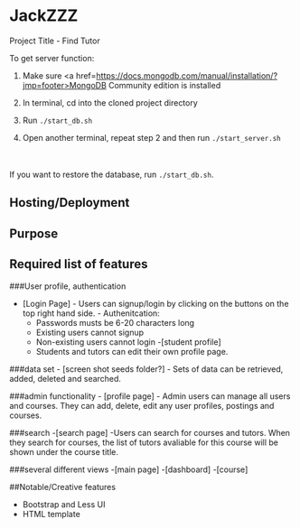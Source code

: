 # JackZZZ
Project Title - Find Tutor

To get server function:

1. Make sure <a href=https://docs.mongodb.com/manual/installation/?jmp=footer>MongoDB Community edition</a> is installed

2. In terminal, cd into the cloned project directory

3. Run `./start_db.sh`

4. Open another terminal, repeat step 2 and then run `./start_server.sh`

<br><br>
If you want to restore the database, run `./start_db.sh`.

## Hosting/Deployment
## Purpose
## Required list of features

 ###User profile, authentication
   - [Login Page]
    - Users can signup/login by clicking on the buttons on the top right hand side.
    - Authenitcation:
      - Passwords musts be 6-20 characters long
      - Existing users cannot signup 
      - Non-existing users cannot login
    -[student profile]
      - Students and tutors can edit their own profile page.
    
  ###data set
    - [screen shot seeds folder?]
    - Sets of data can be retrieved, added, deleted and searched.
    
  ###admin functionality
    - [profile page]
      - Admin users can manage all users and courses. They can add, delete, edit any user profiles, postings and courses.
    
  ###search 
    -[search page]
      -Users can search for courses and tutors. When they search for courses, the list of tutors avaliable for this course
      will be shown under the course title.
      
  ###several different views
    -[main page]
    -[dashboard]
    -[course]

##Notable/Creative features
  - Bootstrap and Less UI
  - HTML template

